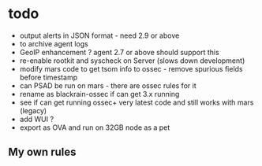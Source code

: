 todo
====
- output alerts in JSON format - need 2.9 or above
- <logall> to archive agent logs
- GeoIP enhancement ? agent 2.7 or above should support this
- re-enable rootkit and syscheck on Server (slows down development)
- modify mars code to get tsom info to ossec - remove spurious fields before timestamp
- can PSAD be run on mars - there are ossec rules for it
- rename as blackrain-ossec if can get 3.x running
- see if can get running ossec+ very latest code and still works with mars (legacy)
- add WUI ?
- export as OVA and run on 32GB node as a pet

My own rules
------------
